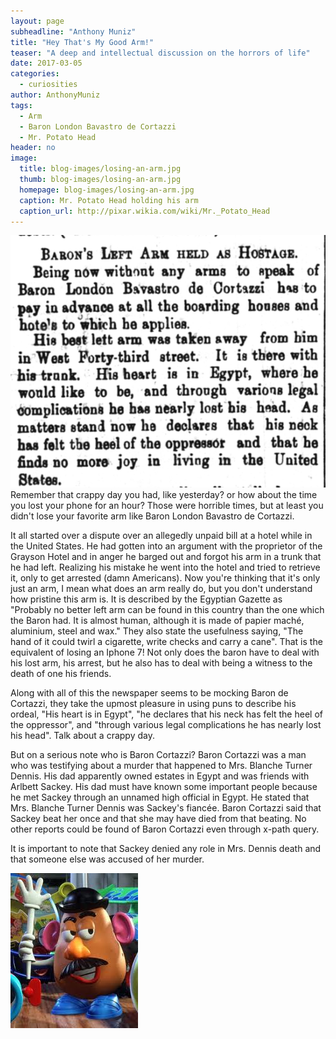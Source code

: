 ```yaml
---
layout: page
subheadline: "Anthony Muniz"
title: "Hey That's My Good Arm!"
teaser: "A deep and intellectual discussion on the horrors of life"
date: 2017-03-05
categories:
  - curiosities
author: AnthonyMuniz
tags:
  - Arm
  - Baron London Bavastro de Cortazzi
  - Mr. Potato Head
header: no
image:
  title: blog-images/losing-an-arm.jpg
  thumb: blog-images/losing-an-arm.jpg
  homepage: blog-images/losing-an-arm.jpg
  caption: Mr. Potato Head holding his arm
  caption_url: http://pixar.wikia.com/wiki/Mr._Potato_Head
---
```

![Newspaper Head](Baron's-Arm.png)
Remember that crappy day you had, like yesterday? or how about the time you lost your phone for an hour? Those were horrible times, but at least you didn't lose your favorite arm like Baron London Bavastro de Cortazzi.

It all started over a dispute over an allegedly unpaid bill at a hotel while in the United States. He had gotten into an argument with the proprietor of the Grayson Hotel and in anger he barged out and forgot his arm in a trunk that he had left. Realizing his mistake he went into the hotel and tried to retrieve it, only to get arrested (damn Americans). Now you're thinking that it's only just an arm, I mean what does an arm really do, but you don't understand how pristine this arm is. It is described by the Egyptian Gazette as "Probably no better left arm can be found in this country than the one which the Baron had. It is almost human, although it is made of papier maché, aluminium, steel and wax." They also state the usefulness saying, "The hand of it could twirl a cigarette, write checks and carry a cane". That is the equivalent of losing an Iphone 7! Not only does the baron have to deal with his lost arm, his arrest, but he also has to deal with being a witness to the death of one his friends.

Along with all of this the newspaper seems to be mocking Baron de Cortazzi, they take the upmost pleasure in using puns to describe his ordeal, "His heart is in Egypt", "he declares that his neck has felt the heel of the oppressor", and "through various legal complications he has nearly lost his head". Talk about a crappy day.

But on a serious note who is Baron Cortazzi?
Baron Cortazzi was a man who was testifying about a murder that happened to Mrs. Blanche Turner Dennis. His dad apparently owned estates in Egypt and was friends with Arlbett Sackey. His dad must have known some important people because he met Sackey through an unnamed high official in Egypt. He stated that Mrs. Blanche Turner Dennis was Sackey's fiancée. Baron Cortazzi said that Sackey beat her once and that she may have died from that beating. No other reports could be found of Baron Cortazzi even through x-path query.

It is important to note that Sackey denied any role in Mrs. Dennis death and that someone else was accused of her murder.

![Losing an Arm](losing-an-arm.jpg)
